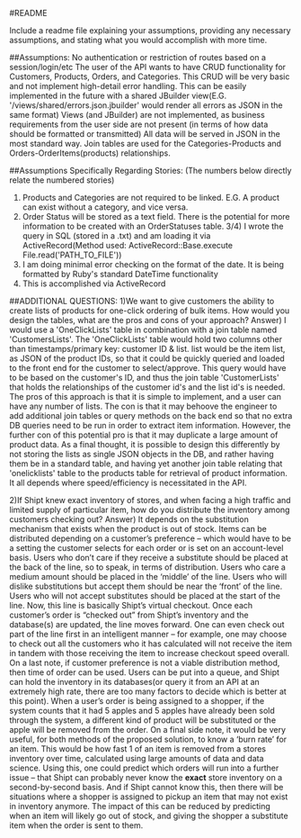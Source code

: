 #README

Include a readme file explaining your assumptions, providing any necessary assumptions,
and stating what you would accomplish with more time.

##Assumptions:
No authentication or restriction of routes based on a session/login/etc
The user of the API wants to have CRUD functionality for Customers, Products, Orders, and Categories.
This CRUD will be very basic and not implement high-detail error handling. This can be easily implemented in the future with a shared JBuilder view(E.G. '/views/shared/errors.json.jbuilder' would render all errors as JSON in the same format)
Views (and JBuilder) are not implemented, as business requirements from the user side are not present (in terms of how data should be formatted or transmitted)
All data will be served in JSON in the most standard way.
Join tables are used for the Categories-Products and Orders-OrderItems(products) relationships.

##Assumptions Specifically Regarding Stories:
(The numbers below directly relate the numbered stories)
1) Products and Categories are not required to be linked. E.G. A product can exist without a category, and vice versa.
2) Order Status will be stored as a text field. There is the potential for more information to be created with an OrderStatuses table.
3/4) I wrote the query in SQL (stored in a .txt) and am loading it via ActiveRecord(Method used: ActiveRecord::Base.execute File.read('PATH_TO_FILE'))
5) I am doing minimal error checking on the format of the date. It is being formatted by Ruby's standard DateTime functionality
6) This is accomplished via ActiveRecord

##ADDITIONAL QUESTIONS:
1)We want to give customers the ability to create lists of products for one-click ordering of bulk items. How would you
design the tables, what are the pros and cons of your approach?
  Answer) I would use a 'OneClickLists' table in combination with a join table named 'CustomersLists'. The 'OneClickLists' table would hold two columns other than timestamps/primary key: customer ID & list. list would be the item list, as JSON of the product IDs, so that it could be quickly queried and loaded to the front end for the customer to select/approve. This query would have to be based on the customer's ID, and thus the join table 'CustomerLists' that holds the relationships of the customer id's and the list id's is needed. The pros of this approach is that it is simple to implement, and a user can have any number of lists. The con is that it may behoove the engineer to add additional join tables or query methods on the back end so that no extra DB queries need to be run in order to extract item information. However, the further con of this potential pro is that it may duplicate a large amount of product data. As a final thought, it is possible to design this differently by not storing the lists as single JSON objects in the DB, and rather having them be in a standard table, and having yet another join table relating that 'onelicklists' table to the products table for retrieval of product information. It all depends where speed/efficiency is necessitated in the API.


2)If Shipt knew exact inventory of stores, and when facing a high traffic and limited supply of particular item, how do you distribute the inventory among customers checking out?
  Answer) It depends on the substitution mechanism that exists when the product is out of stock. Items can be distributed depending on a customer’s preference – which would have to be a setting the customer selects for each order or is set on an account-level basis. Users who don’t care if they receive a substitute should be placed at the back of the line, so to speak, in terms of distribution. Users who care a medium amount should be placed in the ‘middle’ of the line. Users who will dislike substitutions but accept them should be near the ‘front’ of the line. Users who will not accept substitutes should be placed at the start of the line. Now, this line is basically Shipt’s virtual checkout. Once each customer’s order is “checked out” from Shipt’s inventory and the database(s) are updated, the line moves forward. One can even check out part of the line first in an intelligent manner – for example, one may choose to check out all the customers who it has calculated will not receive the item in tandem with those receiving the item to increase checkout speed overall.
  On a last note, if customer preference is not a viable distribution method, then time of order can be used. Users can be put into a queue, and Shipt can hold the inventory in its databases(or query it from an API at an extremely high rate, there are too many factors to decide which is better at this point). When a user’s order is being assigned to a shopper, if the system counts that it had 5 apples and 5 apples have already been sold through the system, a different kind of product will be substituted or the apple will be removed from the order.
  On a final side note, it would be very useful, for both methods of the proposed solution, to know a ‘burn rate’ for an item. This would be how fast 1 of an item is removed from a stores inventory over time, calculated using large amounts of data and data science. Using this, one could predict which orders will run into a further issue – that Shipt can probably never know the **exact** store inventory on a second-by-second basis. And if Shipt cannot know this, then there will be situations where a shopper is assigned to pickup an item that may not exist in inventory anymore. The impact of this can be reduced by predicting when an item will likely go out of stock, and giving the shopper a substitute item when the order is sent to them.
